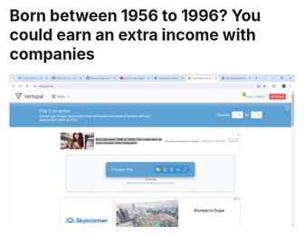 # Born between 1956 to 1996? You could earn an extra income with companies

![image](./src/main/resources/Capture.PNG)


